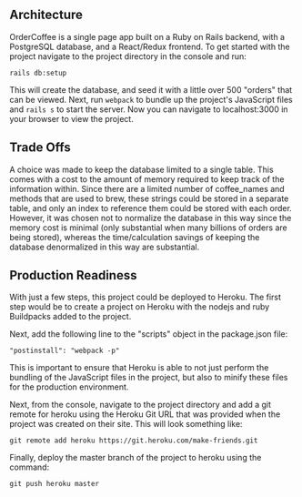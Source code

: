 ## Architecture

OrderCoffee is a single page app built on a Ruby on Rails backend, with a PostgreSQL database, and a React/Redux frontend. To get started with the project navigate to the project directory in the console and run:

`rails db:setup`

This will create the database, and seed it with a little over 500 "orders" that can be viewed. Next, run `webpack` to bundle up the project's JavaScript files and `rails s` to start the server. Now you can navigate to localhost:3000 in your browser to view the project.

## Trade Offs

A choice was made to keep the database limited to a single table. This comes with a cost to the amount of memory required to keep track of the information within. Since there are a limited number of coffee_names and methods that are used to brew, these strings could be stored in a separate table, and only an index to reference them could be stored with each order. However, it was chosen not to normalize the database in this way since the memory cost is minimal (only substantial when many billions of orders are being stored), whereas the time/calculation savings of keeping the database denormalized in this way are substantial.

## Production Readiness

With just a few steps, this project could be deployed to Heroku. The first step would be to create a project on Heroku with the nodejs and ruby Buildpacks added to the project.

Next, add the following line to the "scripts" object in the package.json file:

`"postinstall": "webpack -p"`

This is important to ensure that Heroku is able to not just perform the bundling of the JavaScript files in the project, but also to minify these files for the production environment.

Next, from the console, navigate to the project directory and add a git remote for heroku using the Heroku Git URL that was provided when the project was created on their site. This will look something like:

`git remote add heroku https://git.heroku.com/make-friends.git`

Finally, deploy the master branch of the project to heroku using the command:

`git push heroku master`
